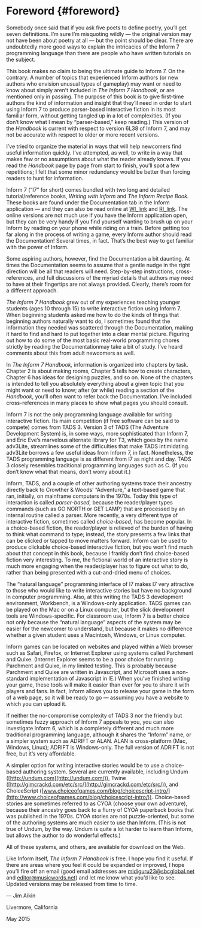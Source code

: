 # Foreword {#foreword}

Somebody once said that if you ask five poets to define poetry, you’ll get seven definitions. I’m sure I’m misquoting wildly — the original version may not have been about poetry at all — but the point should be clear. There are undoubtedly more good ways to explain the intricacies of the Inform 7 programming language than there are people who have written tutorials on the subject.

This book makes no claim to being the ultimate guide to Inform 7\. On the contrary: A number of topics that experienced Inform authors (or new authors who envision unusual types of gameplay) may want or need to know about simply aren’t included in _The Inform 7 Handbook_, or are mentioned only in passing. The purpose of this book is to give first-time authors the kind of information and insight that they’ll need in order to start using Inform 7 to produce parser-based interactive fiction in its most familiar form, without getting tangled up in a lot of complexities. (If you don’t know what I mean by “parser-based,” keep reading.) This version of the _Handbook_ is current with respect to version 6L38 of Inform 7, and may not be accurate with respect to older or more recent versions.

I’ve tried to organize the material in ways that will help newcomers find useful information quickly. I’ve attempted, as well, to write in a way that makes few or no assumptions about what the reader already knows. If you read the _Handbook_ page by page from start to finish, you’ll spot a few repetitions; I felt that some minor redundancy would be better than forcing readers to hunt for information.

Inform 7 (“I7” for short) comes bundled with two long and detailed tutorial/reference books, _Writing with Inform_ and _The Inform Recipe Book._ These books are found under the Documentation tab in the Inform application — and they can also be read online at [WI_link][3cb87cfe] and [RI_link][97eab203]. The online versions are not much use if you have the Inform application open, but they can be very handy if you find yourself wanting to brush up on your Inform by reading on your phone while riding on a train. Before getting too far along in the process of writing a game, every Inform author should read the Documentation! Several times, in fact. That’s the best way to get familiar with the power of Inform.

  [3cb87cfe]: http://inform7.com/book/WI_1_1.html "Writing with Inform"
  [97eab203]: http://inform7.com/book/RB_1_1.html "The Inform Recipe book"

Some aspiring authors, however, find the Documentation a bit daunting. At times the Documentation seems to assume that a gentle nudge in the right direction will be all that readers will need. Step-by-step instructions, cross-references, and full discussions of the myriad details that authors may need to have at their fingertips are not always provided. Clearly, there’s room for a different approach.

_The Inform 7 Handbook_ grew out of my experiences teaching younger students (ages 10 through 15) to write interactive fiction using Inform 7\. When beginning students asked me how to do the kinds of things that beginning authors naturally want to do, I sometimes found that the information they needed was scattered through the Documentation, making it hard to find and hard to put together into a clear mental picture. Figuring out how to do some of the most basic real-world programming chores strictly by reading the Documentationmay take a bit of study. I’ve heard comments about this from adult newcomers as well.

In _The Inform 7 Handbook,_ information is organized into chapters by task. Chapter 2 is about making rooms, Chapter 5 tells how to create characters, Chapter 6 has ideas for designing puzzles, and so on. None of the chapters is intended to tell you absolutely everything about a given topic that you might want or need to know; after (or while) reading a section of the _Handbook_, you’ll often want to refer back the Documentation. I’ve included cross-references in many places to show what pages you should consult.

Inform 7 is not the only programming language available for writing interactive fiction. Its main competition (if free software can be said to compete) comes from TADS 3\. Version 3 of TADS (The Adventure Development System) is, in some ways, more sophisticated than Inform 7, and Eric Eve’s marvelous alternate library for T3, which goes by the name adv3Lite, streamlines some of the difficulties that make TADS intimidating. adv3Lite borrows a few useful ideas from Inform 7, in fact. Nonetheless, the TADS programming language is as different from I7 as night and day. TADS 3 closely resembles traditional programming languages such as C. (If you don’t know what that means, don’t worry about it.)

Inform, TADS, and a couple of other authoring systems trace their ancestry directly back to Crowther &amp; Woods’ “Adventure,” a text-based game that ran, initially, on mainframe computers in the 1970s. Today this type of interaction is called _parser-based,_ because the reader/player types commands (such as GO NORTH or GET LAMP) that are processed by an internal routine called a parser. More recently, a very different type of interactive fiction, sometimes called _choice-based,_ has become popular. In a choice-based fiction, the reader/player is relieved of the burden of having to think what command to type; instead, the story presents a few links that can be clicked or tapped to move matters forward. Inform can be used to produce clickable choice-based interactive fiction, but you won’t find much about that concept in this book, because I frankly don’t find choice-based fiction very interesting. To me, the fictional world of an interactive story is much more engaging when the reader/player has to figure out what to do, rather than being presented with a cut-and-dried menu of choices.

The “natural language” programming interface of I7 makes I7 very attractive to those who would like to write interactive stories but have no background in computer programming. Also, at this writing the TADS 3 development environment, Workbench, is a Windows-only application. TADS games can be played on the Mac or on a Linux computer, but the slick development tools are Windows-specific. For classroom use, Inform 7 is a better choice not only because the “natural language” aspects of the system may be easier for the newcomer to understand, but because it makes no difference whether a given student uses a Macintosh, Windows, or Linux computer.

Inform games can be located on websites and played within a Web browser such as Safari, Firefox, or Internet Explorer using systems called Parchment and Quixe. (Internet Explorer seems to be a poor choice for running Parchment and Quixe, in my limited testing. This is probably because Parchment and Quixe are written in Javascript, and Microsoft uses a non-standard implementation of Javascript in IE.) When you’ve finished writing your game, these tools will make it easier than ever for you to share it with players and fans. In fact, Inform allows you to release your game in the form of a web page, so it will be ready to go — assuming you have a website to which you can upload it.

If neither the no-compromise complexity of TADS 3 nor the friendly but sometimes fuzzy approach of Inform 7 appeals to you, you can also investigate Inform 6, which is a completely different and much more traditional programming language, although it shares the “Inform” name, or a simpler system such as ADRIFT or ALAN. ALAN is cross-platform (Mac, Windows, Linux); ADRIFT is Windows-only. The full version of ADRIFT is not free, but it’s very affordable.

A simpler option for writing interactive stories would be to use a choice-based authoring system. Several are currently available, including Undum ([http://undum.com](http://undum.com/)), Twine ([http://gimcrackd.com/etc/src/](http://gimcrackd.com/etc/src/)), and ChoiceScript ([www.choiceofgames.com/blog/choicescript-intro/](http://www.choiceofgames.com/blog/choicescript-intro/)). Choice-based stories are sometimes referred to as CYOA (choose your own adventure), because their ancestry goes back to a flurry of CYOA paperback books that was published in the 1970s. CYOA stories are not puzzle-oriented, but some of the authoring systems are much easier to use than Inform. (This is not true of Undum, by the way. Undum is quite a lot harder to learn than Inform, but allows the author to do wonderful effects.)

All of these systems, and others, are available for download on the Web.

Like Inform itself, _The Inform 7 Handbook_ is free. I hope you find it useful. If there are areas where you feel it could be expanded or improved, I hope you’ll fire off an email (good email addresses are midiguru23@sbcglobal.net and editor@musicwords.net) and let me know what you’d like to see. Updated versions may be released from time to time.

— Jim Aikin

Livermore, California

May 2015
